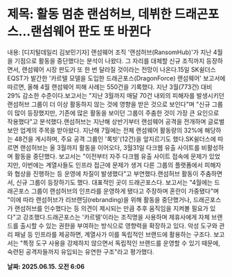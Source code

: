 # **제목: 활동 멈춘 랜섬허브, 데뷔한 드래곤포스…랜섬웨어 판도 또 바뀐다**

  내용: [디지털데일리 김보민기자] 랜섬웨어 조직 '랜섬허브(RansomHub)'가 지난 4월을 기점으로 활동을 중단했다는 분석이 나왔다. 그 자리를 대체할 신규 조직까지 등장하면서, 랜섬웨어 시장 판도가 또 한 번 달라질 것이라는 전망이 나온다.15일 SK쉴더스 EQST가 발간한 '카르텔 모델을 도입한 드래곤포스(DragonForce) 랜섬웨어' 보고서에 따르면, 올해 4월 랜섬웨어 피해 사례는 550건을 기록했다. 지난 3월(773건) 대비 29% 감소한 수준이다.보고서는 "지난 3월까지 매달 70건 내외의 피해자를 발생시키던 랜섬허브 그룹이 더 이상 활동하지 않는 것에 영향을 받은 것으로 보인다"며 "신규 그룹이 많이 등장했지만, 기존에 많은 활동을 보이던 그룹이 주춤한 것이 가장 큰 요인으로 작용했다"고 분석했다.랜섬허브는 지난해 상반기부터 랜섬웨어 공격을 전개하며 글로벌 보안 업계의 주목을 받아왔다. 지난해 7월에는 전체 랜섬웨어 활동량의 32%에 해당하는 48건을 게시하며, 주요 공격 그룹인 '록빗'(12건)을 앞지르기도 했다.SK쉴더스에 따르면 랜섬허브는 올 3월까지 활동을 이어오다, 3월31일 다크웹 유출 사이트를 비활성하며 활동을 중단했다. 보고서는 "이전부터 자주 다크웹 유출 사이트 접속에 문제가 있었지만, 이번에는 계열사들도 인프라 접근에 문제가 생겨 다른 그룹의 플랫폼에서 피해자와 협상을 진행하는 등 운영에 차질이 발생했다"고 부연했다.랜섬허브 활동이 주춤하면서, 신규 그룹이 등장하기도 했다. 대표적인 곳이 드래곤포스다. 보고서는 "4월에는 드래곤포스 그룹이 랜섬허브의 인프라를 운영하게 됐다고 주장하며 혼란이 가중됐다"며 "이에 따라 랜섬허브가 리브랜딩(rebranding)을 위해 활동을 중단했거나, 드래곤포스가 랜섬허브를 인수했다는 등 의견이 제시되는 만큼 추후 움직임을 지켜볼 필요가 있다"고 강조했다.드래곤포스는 '카르텔'이라는 조직명을 사용하며 제휴사에게 자체 브랜드를 출시할 수 있는 권한을 부여하는 방식으로 영향력을 확장하고 있다. 악성 도구와 관리 패널 등 인프라를 제공하면, 계열사가 이를 독립적인 브랜드에 활용하는 구조다. 보고서는 "특정 도구 사용을 강제하지 않으면서 독립적인 브랜드를 운영할 수 있기 때문에, 숙련된 공격자들까지 유입되는 유연한 구조"라고 평가했다.

  **날짜: 2025.06.15. 오전 6:06**
